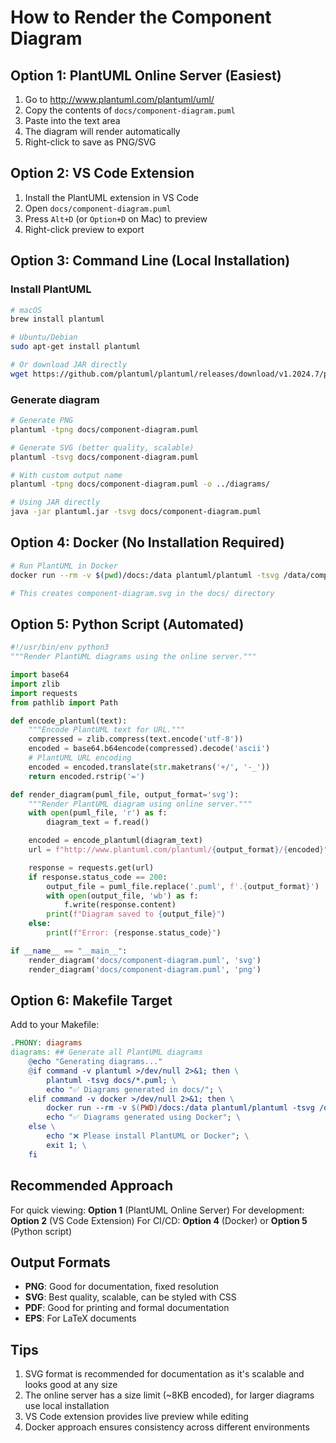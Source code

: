 # How to Render the Component Diagram

## Option 1: PlantUML Online Server (Easiest)
1. Go to http://www.plantuml.com/plantuml/uml/
2. Copy the contents of `docs/component-diagram.puml`
3. Paste into the text area
4. The diagram will render automatically
5. Right-click to save as PNG/SVG

## Option 2: VS Code Extension
1. Install the PlantUML extension in VS Code
2. Open `docs/component-diagram.puml`
3. Press `Alt+D` (or `Option+D` on Mac) to preview
4. Right-click preview to export

## Option 3: Command Line (Local Installation)

### Install PlantUML
```bash
# macOS
brew install plantuml

# Ubuntu/Debian
sudo apt-get install plantuml

# Or download JAR directly
wget https://github.com/plantuml/plantuml/releases/download/v1.2024.7/plantuml-1.2024.7.jar
```

### Generate diagram
```bash
# Generate PNG
plantuml -tpng docs/component-diagram.puml

# Generate SVG (better quality, scalable)
plantuml -tsvg docs/component-diagram.puml

# With custom output name
plantuml -tpng docs/component-diagram.puml -o ../diagrams/

# Using JAR directly
java -jar plantuml.jar -tsvg docs/component-diagram.puml
```

## Option 4: Docker (No Installation Required)
```bash
# Run PlantUML in Docker
docker run --rm -v $(pwd)/docs:/data plantuml/plantuml -tsvg /data/component-diagram.puml

# This creates component-diagram.svg in the docs/ directory
```

## Option 5: Python Script (Automated)
```python
#!/usr/bin/env python3
"""Render PlantUML diagrams using the online server."""

import base64
import zlib
import requests
from pathlib import Path

def encode_plantuml(text):
    """Encode PlantUML text for URL."""
    compressed = zlib.compress(text.encode('utf-8'))
    encoded = base64.b64encode(compressed).decode('ascii')
    # PlantUML URL encoding
    encoded = encoded.translate(str.maketrans('+/', '-_'))
    return encoded.rstrip('=')

def render_diagram(puml_file, output_format='svg'):
    """Render PlantUML diagram using online server."""
    with open(puml_file, 'r') as f:
        diagram_text = f.read()

    encoded = encode_plantuml(diagram_text)
    url = f"http://www.plantuml.com/plantuml/{output_format}/{encoded}"

    response = requests.get(url)
    if response.status_code == 200:
        output_file = puml_file.replace('.puml', f'.{output_format}')
        with open(output_file, 'wb') as f:
            f.write(response.content)
        print(f"Diagram saved to {output_file}")
    else:
        print(f"Error: {response.status_code}")

if __name__ == "__main__":
    render_diagram('docs/component-diagram.puml', 'svg')
    render_diagram('docs/component-diagram.puml', 'png')
```

## Option 6: Makefile Target
Add to your Makefile:
```makefile
.PHONY: diagrams
diagrams: ## Generate all PlantUML diagrams
	@echo "Generating diagrams..."
	@if command -v plantuml >/dev/null 2>&1; then \
		plantuml -tsvg docs/*.puml; \
		echo "✅ Diagrams generated in docs/"; \
	elif command -v docker >/dev/null 2>&1; then \
		docker run --rm -v $(PWD)/docs:/data plantuml/plantuml -tsvg /data/*.puml; \
		echo "✅ Diagrams generated using Docker"; \
	else \
		echo "❌ Please install PlantUML or Docker"; \
		exit 1; \
	fi
```

## Recommended Approach

For quick viewing: **Option 1** (PlantUML Online Server)
For development: **Option 2** (VS Code Extension)
For CI/CD: **Option 4** (Docker) or **Option 5** (Python script)

## Output Formats

- **PNG**: Good for documentation, fixed resolution
- **SVG**: Best quality, scalable, can be styled with CSS
- **PDF**: Good for printing and formal documentation
- **EPS**: For LaTeX documents

## Tips

1. SVG format is recommended for documentation as it's scalable and looks good at any size
2. The online server has a size limit (~8KB encoded), for larger diagrams use local installation
3. VS Code extension provides live preview while editing
4. Docker approach ensures consistency across different environments
